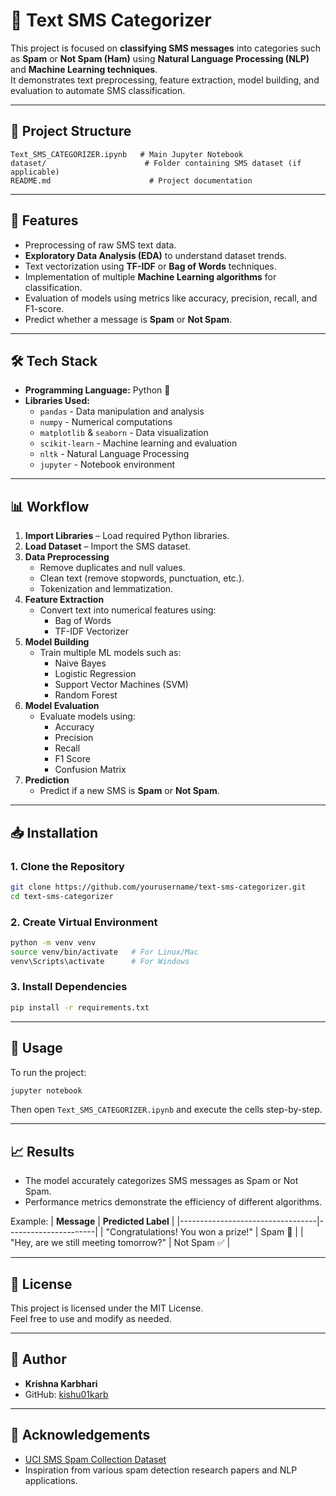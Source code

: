 # 📱 Text SMS Categorizer

This project is focused on **classifying SMS messages** into categories such as **Spam** or **Not Spam (Ham)** using **Natural Language Processing (NLP)** and **Machine Learning techniques**.  
It demonstrates text preprocessing, feature extraction, model building, and evaluation to automate SMS classification.

---

## 📂 Project Structure
```
Text_SMS_CATEGORIZER.ipynb   # Main Jupyter Notebook
dataset/                      # Folder containing SMS dataset (if applicable)
README.md                      # Project documentation
```

---

## 🚀 Features
- Preprocessing of raw SMS text data.
- **Exploratory Data Analysis (EDA)** to understand dataset trends.
- Text vectorization using **TF-IDF** or **Bag of Words** techniques.
- Implementation of multiple **Machine Learning algorithms** for classification.
- Evaluation of models using metrics like accuracy, precision, recall, and F1-score.
- Predict whether a message is **Spam** or **Not Spam**.

---

## 🛠 Tech Stack
- **Programming Language:** Python 🐍
- **Libraries Used:**
  - `pandas` - Data manipulation and analysis
  - `numpy` - Numerical computations
  - `matplotlib` & `seaborn` - Data visualization
  - `scikit-learn` - Machine learning and evaluation
  - `nltk` - Natural Language Processing
  - `jupyter` - Notebook environment

---

## 📊 Workflow
1. **Import Libraries** – Load required Python libraries.
2. **Load Dataset** – Import the SMS dataset.
3. **Data Preprocessing**
   - Remove duplicates and null values.
   - Clean text (remove stopwords, punctuation, etc.).
   - Tokenization and lemmatization.
4. **Feature Extraction**
   - Convert text into numerical features using:
     - Bag of Words
     - TF-IDF Vectorizer
5. **Model Building**
   - Train multiple ML models such as:
     - Naive Bayes
     - Logistic Regression
     - Support Vector Machines (SVM)
     - Random Forest
6. **Model Evaluation**
   - Evaluate models using:
     - Accuracy
     - Precision
     - Recall
     - F1 Score
     - Confusion Matrix
7. **Prediction**
   - Predict if a new SMS is **Spam** or **Not Spam**.

---

## 📥 Installation
### **1. Clone the Repository**
```bash
git clone https://github.com/yourusername/text-sms-categorizer.git
cd text-sms-categorizer
```

### **2. Create Virtual Environment**
```bash
python -m venv venv
source venv/bin/activate   # For Linux/Mac
venv\Scripts\activate      # For Windows
```

### **3. Install Dependencies**
```bash
pip install -r requirements.txt
```

---

## 🧪 Usage
To run the project:
```bash
jupyter notebook
```
Then open `Text_SMS_CATEGORIZER.ipynb` and execute the cells step-by-step.

---

## 📈 Results
- The model accurately categorizes SMS messages as Spam or Not Spam.
- Performance metrics demonstrate the efficiency of different algorithms.

Example:
| **Message**                       | **Predicted Label** |
|----------------------------------|----------------------|
| "Congratulations! You won a prize!" | Spam 🚫 |
| "Hey, are we still meeting tomorrow?" | Not Spam ✅ |

---

## 📜 License
This project is licensed under the MIT License.  
Feel free to use and modify as needed.

---

## 👤 Author
- **Krishna Karbhari**
- GitHub: [kishu01karb](https://github.com/kishu01karb)

---

## 🌟 Acknowledgements
- [UCI SMS Spam Collection Dataset](https://www.kaggle.com/datasets/uciml/sms-spam-collection-dataset)
- Inspiration from various spam detection research papers and NLP applications.
